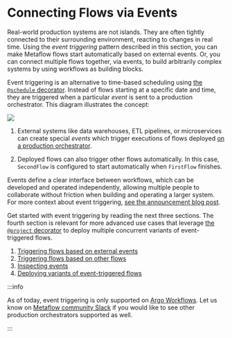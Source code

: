 
# Connecting Flows via Events

Real-world production systems are not islands. They are often tightly connected
to their surrounding environment, reacting to changes in real time. Using
the *event triggering* pattern described in this section, you can make Metaflow
flows start automatically based on external events. Or, you can connect
multiple flows together, via events, to build arbitrarily complex systems by
using workflows as building blocks.

Event triggering is an alternative to time-based scheduling using
[the `@schedule` decorator](/production/scheduling-metaflow-flows/scheduling-with-argo-workflows#scheduling-a-flow).
Instead of flows starting at a specific date and time, they are triggered when
a particular *event* is sent to a production orchestrator. This diagram
illustrates the concept:

![](/assets/events-overview.png)

1. External systems like data warehouses, ETL pipelines, or microservices can create special *events*
which trigger executions of flows deployed [on a production orchestrator](/production/scheduling-metaflow-flows/introduction).

2. Deployed flows can also trigger other flows automatically. In this case, `SecondFlow` is configured
to start automatically when `FirstFlow` finishes.

Events define a clear interface between workflows, which can be developed and
operated independently, allowing multiple people to collaborate without
friction when building and operating a larger system. For more context about
event triggering,
[see the announcement blog post](https://outerbounds.com/blog/metaflow-event-triggering/).

Get started with event triggering by reading the next three sections. The fourth
section is relevant for more advanced use cases that leverage [the `@project`
decorator](/production/coordinating-larger-metaflow-projects) to deploy
multiple concurrent variants of event-triggered flows. 

 1. [Triggering flows based on external events](/docs/production/event-triggering/external-events)
 2. [Triggering flows based on other flows](/docs/production/event-triggering/flow-events)
 3. [Inspecting events](/docs/production/event-triggering/inspect-events)
 4. [Deploying variants of event-triggered flows](/docs/production/event-triggering/project-events)

:::info

As of today, event triggering is only supported on
[Argo Workflows](/docs/production/scheduling-metaflow-flows/scheduling-with-argo-workflows).
Let us know on [Metaflow community Slack](http://slack.outerbounds.co) if you would
like to see other production orchestrators supported as well.

:::
